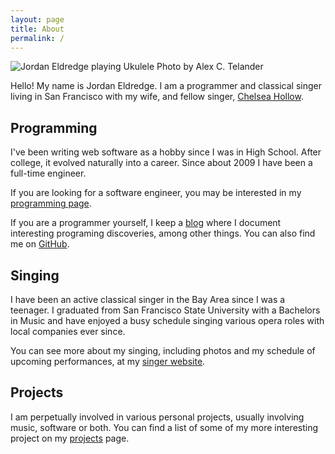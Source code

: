 ```yaml
---
layout: page
title: About
permalink: /
---
```

<div class='headshot'>
<img src="{{ "/images/jordan_eldredge.jpg" | prepend: site.baseurl }}"
alt='Jordan Eldredge playing Ukulele'>
<span class='attribution'>Photo by Alex C. Telander</span>
</div>

Hello! My name is Jordan Eldredge. I am a programmer and classical singer
living in San Francisco with my wife, and fellow singer, [Chelsea
Hollow](http://chelseahollow.com).

## Programming

I've been writing web software as a hobby since I was in High School. After
college, it evolved naturally into a career. Since about 2009 I have been
a full-time engineer.

If you are looking for a software engineer, you may be interested in my
[programming page](programmer).

If you are a programmer yourself, I keep a [blog](blog) where I document
interesting programing discoveries, among other things. You can also find me on
[GitHub](https://github.com/captbaritone).

## Singing

I have been an active classical singer in the Bay Area since I was a teenager.
I graduated from San Francisco State University with a Bachelors in Music and
have enjoyed a busy schedule singing various opera roles with local companies
ever since.

You can see more about my singing, including photos and my schedule of upcoming
performances, at my [singer website](singer).

## Projects

I am perpetually involved in various personal projects, usually involving
music, software or both. You can find a list of some of my more interesting
project on my [projects](projects) page.
